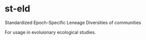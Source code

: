 # st-eld
Standardized Epoch-Specific Leneage Diversities of communities

For usage in evoluionary ecological studies.